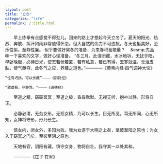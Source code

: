 ```yaml
---
layout: post
title: "立冬"
categories: "life"
permalink: /:title.html
---
```


&emsp;&emsp;早上练拳有点感觉不得劲儿，回来的路上才想起今天立冬了。夏天的阳光、热烈、奔放、挥汗如雨非常值得怀恋，但大自然的伟力不可违抗，冬天也挺美好，至乐性愉，至静性廉。
似乎要做好窝冬的准备，为来春积蓄能量？
&emsp;&esmp;先品味一下喜欢的文字，做好心理准备。
	“冬三月，此谓闭藏，水冰地坼，无扰乎阳，早卧晚起，必待日光，使志若伏若匿，若有私意，若已有得，去寒就温，无泄皮肤，使气亟夺，此冬气之应，养藏之道也。”————《黄帝内经·四气调神大论》

	“性有巧拙，可以伏藏”————《阴符经》

	"致虚极，守静笃。"————《道德经》

&emsp;&emsp;至道之精，窈窈冥冥；至道之极，昏昏默默。无视无听，抱神以静，形将自正。

&emsp;&emsp;必静必清，无劳女形，无摇女精，乃可以长生。目无所见，耳无所闻，心无所知，女神将守形，形乃长生。

&emsp;&emsp;慎女内，闭女外，多知为败。我为女遂于大明之上矣，至彼至阳之原也；为女入于窈冥之门矣，至彼至阴之原也。

&emsp;&emsp;天地有官，阴阳有藏。慎守女身，物将自壮。我守其一以处其和。

&emsp;&emsp;————《庄子·在宥》